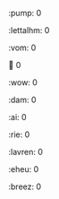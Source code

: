 :pump: 0

:lettalhm: 0

:vom: 0

😬 0

:wow: 0

:dam: 0

:ai: 0

:rie: 0

:lavren: 0

:eheu: 0

:breez: 0

